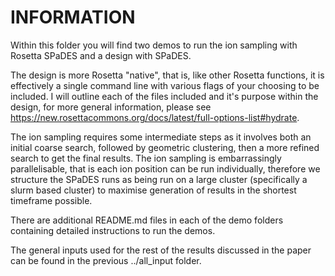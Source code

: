 # INFORMATION

Within this folder you will find two demos to run the ion sampling with Rosetta SPaDES and a design with SPaDES. 

The design is more Rosetta "native", that is, like other Rosetta functions, it is effectively a single command line with various flags of your choosing to be included. I will outline each of the files included and it's purpose within the design, for more general information, please see https://new.rosettacommons.org/docs/latest/full-options-list#hydrate. 

The ion sampling requires some intermediate steps as it involves both an initial coarse search, followed by geometric clustering, then a more refined search to get the final results. The ion sampling is embarrassingly parallelisable, that is each ion position can be run individually, therefore we structure the SPaDES runs as being run on a large cluster (specifically a slurm based cluster) to maximise generation of results in the shortest timeframe possible.

There are additional README.md files in each of the demo folders containing detailed instructions to run the demos.

The general inputs used for the rest of the results discussed in the paper can be found in the previous ../all_input folder.
